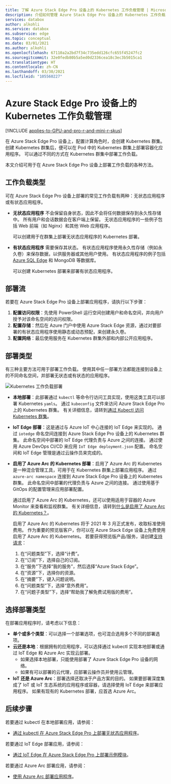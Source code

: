 ```yaml
---
title: 了解 Azure Stack Edge Pro 设备上的 Kubernetes 工作负载管理 | Microsoft Docs
description: 介绍如何管理 Azure Stack Edge Pro 设备上的 Kubernetes 工作负载。
services: databox
author: alkohli
ms.service: databox
ms.subservice: edge
ms.topic: conceptual
ms.date: 03/01/2021
ms.author: alkohli
ms.openlocfilehash: 67110a2a2bd7f34c735edd126cfc655f45247fc2
ms.sourcegitcommit: 32e0fedb80b5a5ed0d2336cea18c3ec3b5015ca1
ms.translationtype: HT
ms.contentlocale: zh-CN
ms.lasthandoff: 03/30/2021
ms.locfileid: "105560227"
---
```

# <a name="kubernetes-workload-management-on-your-azure-stack-edge-pro-device"></a>Azure Stack Edge Pro 设备上的 Kubernetes 工作负载管理

[!INCLUDE [applies-to-GPU-and-pro-r-and-mini-r-skus](../../includes/azure-stack-edge-applies-to-gpu-pro-r-mini-r-sku.md)]

在 Azure Stack Edge Pro 设备上，配置计算角色时，会创建 Kubernetes 群集。 创建 Kubernetes 群集后，便可以在 Pod 中的 Kubernetes 群集上部署容器化应用程序。 可以通过不同的方式在 Kubernetes 群集中部署工作负载。 

本文介绍可用于在 Azure Stack Edge Pro 设备上部署工作负载的各种方法。

## <a name="workload-types"></a>工作负载类型

可在 Azure Stack Edge Pro 设备上部署的常见工作负载有两种：无状态应用程序或有状态应用程序。

- **无状态应用程序** 不会保留自身状态，因此不会将任何数据保存到永久性存储中。 所有用户和会话数据会在客户端上保留。 无状态应用程序的一些例子包括 Web 前端（如 Nginx）和其他 Web 应用程序。

    可以创建用于在群集上部署无状态应用程序的 Kubernetes 部署。 

- **有状态应用程序** 需要保存其状态。 有状态应用程序使用永久性存储（例如永久卷）来保存数据，以供服务器或其他用户使用。 有状态应用程序的例子包括 [Azure SQL Edge](../azure-sql-edge/overview.md) 和 MongoDB 等数据库。

    可以创建 Kubernetes 部署来部署有状态应用程序。 

## <a name="deployment-flow"></a>部署流

若要在 Azure Stack Edge Pro 设备上部署应用程序，请执行以下步骤： 
 
1. **配置访问权限**：先使用 PowerShell 运行空间创建用户和命名空间，并向用户授予对该命名空间的访问权限。
2. **配置存储**：然后在 Azure 门户中使用 Azure Stack Edge 资源，通过对要部署的有状态应用程序使用静态或动态预配，来创建永久卷。
3. **配置网络**：最后使用服务在 Kubernetes 群集外部和内部公开应用程序。
 
## <a name="deployment-types"></a>部署类型

有三种主要方法可用于部署工作负载。 使用其中任一部署方法都能连接到设备上的不同命名空间，并部署无状态或有状态的应用程序。

![Kubernetes 工作负载部署](./media/azure-stack-edge-gpu-kubernetes-workload-management/kubernetes-workload-management-1.png)

- **本地部署**：此部署通过 `kubectl` 等命令行访问工具实现，使用这类工具可以部署 Kubernetes `yamls`。 通过 `kubeconfig` 文件来访问 Azure Stack Edge Pro 上的 Kubernetes 群集。 有关详细信息，请转到[通过 Kubectl 访问 Kubernetes 群集](azure-stack-edge-gpu-create-kubernetes-cluster.md)。

- **IoT Edge 部署**：这是通过与 Azure IoT 中心连接的 IoT Edge 来实现的。 通过 `iotedge` 命名空间连接到 Azure Stack Edge Pro 设备上的 Kubernetes 群集。 此命名空间中部署的 IoT Edge 代理负责与 Azure 之间的连接。 通过使用 Azure DevOps CI/CD 来应用 `IoT Edge deployment.json` 配置。 命名空间和 IoT Edge 管理是通过云操作员来完成的。

- **启用了 Azure Arc 的 Kubernetes 部署**：启用了 Azure Arc 的 Kubernetes 是一种混合管理工具，可用于在 Kubernetes 群集上部署应用程序。 通过 `azure-arc namespace` 连接到 Azure Stack Edge Pro 设备上的 Kubernetes 群集。 此命名空间中部署的代理负责与 Azure 之间的连接。 通过使用基于 GitOps 的配置管理来应用部署配置。 
    
    通过启用了 Azure Arc 的 Kubernetes，还可以使用适用于容器的 Azure Monitor 来查看和监视群集。 有关详细信息，请转到[什么是启用了 Azure Arc 的 Kubernetes？](../azure-arc/kubernetes/overview.md)。
    
    启用了 Azure Arc 的 Kubernetes 将于 2021 年 3 月正式发布，收取标准使用费用。 作为重要的预览版客户，你可以在 Azure Stack Edge 设备上免费使用启用了 Azure Arc 的 Kubernetes。 若要获得预览版产品/服务，请创建[支持请求](https://portal.azure.com/#blade/Microsoft_Azure_Support/HelpAndSupportBlade/newsupportrequest)：

    1. 在“问题类型”下，选择“计费”。  
    2. 在“订阅”下，选择自己的订阅。
    3. 在“服务”下选择“我的服务”，然后选择“Azure Stack Edge”。
    4. 在“资源”下，选择你的资源。
    5. 在“摘要”下，键入问题说明。
    6. 在“问题类型”下，选择“意外费用”。
    7. 在“问题子类型”下，选择“帮助我了解免费试用版的费用”。


## <a name="choose-the-deployment-type"></a>选择部署类型

在部署应用程序时，请考虑以下信息：

- **单个或多个类型**：可以选择一个部署选项，也可混合选用多个不同的部署选项。
- **云还是本地**：根据拥有的应用程序，可以选择通过 kubectl 实现本地部署或通过 IoT Edge 和 Azure Arc 实现云部署。 
    - 如果选择本地部署，只能使用部署了 Azure Stack Edge Pro 设备的网络。
    - 如果有可以部署的云代理，应部署云操作员并使用云管理。
- **IoT 还是 Azure Arc**：部署选择还取决于产品方案的目的。 如果要部署深度集成了 IoT 或 IoT 生态系统的应用程序或容器，请选择使用 IoT Edge 来部署应用程序。 如果有现有的 Kubernetes 部署，应首选 Azure Arc。


## <a name="next-steps"></a>后续步骤

若要通过 kubectl 在本地部署应用，请参阅：

- [通过 kubectl 在 Azure Stack Edge Pro 上部署无状态应用程序](./azure-stack-edge-gpu-deploy-stateless-application-kubernetes.md)。

若要通过 IoT Edge 部署应用，请参阅：

- [通过 IoT Edge 在 Azure Stack Edge Pro 上部署示例模块](azure-stack-edge-gpu-deploy-sample-module.md)。

若要通过 Azure Arc 部署应用，请参阅：

- [使用 Azure Arc 部署应用程序](azure-stack-edge-gpu-deploy-arc-kubernetes-cluster.md)。